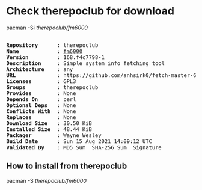 # Check therepoclub for download

pacman -Si *therepoclub/fm6000*

<div class="highlight"><pre class="highlight"><text>
<b>Repository</b>      : therepoclub
<b>Name</b>            : <a href="../../x86_64/fm6000-168.f4c7798-1-any.pkg.tar.zst">fm6000</a>
<b>Version</b>         : 168.f4c7798-1
<b>Description</b>     : Simple system info fetching tool
<b>Architecture</b>    : any
<b>URL</b>             : https://github.com/anhsirk0/fetch-master-6000
<b>Licenses</b>        : GPL3
<b>Groups</b>          : therepoclub
<b>Provides</b>        : None
<b>Depends On</b>      : perl
<b>Optional Deps</b>   : None
<b>Conflicts With</b>  : None
<b>Replaces</b>        : None
<b>Download Size</b>   : 30.50 KiB
<b>Installed Size</b>  : 48.44 KiB
<b>Packager</b>        : Wayne Wesley <wayne6324@gmail.com>
<b>Build Date</b>      : Sun 15 Aug 2021 14:09:12 UTC
<b>Validated By</b>    : MD5 Sum  SHA-256 Sum  Signature
</text></pre></div>

## How to install from therepoclub

pacman -S *therepoclub/fm6000*
